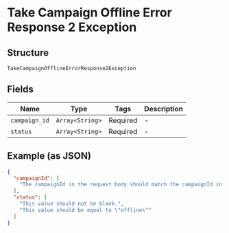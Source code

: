 
# Take Campaign Offline Error Response 2 Exception

## Structure

`TakeCampaignOfflineErrorResponse2Exception`

## Fields

| Name | Type | Tags | Description |
|  --- | --- | --- | --- |
| `campaign_id` | `Array<String>` | Required | - |
| `status` | `Array<String>` | Required | - |

## Example (as JSON)

```json
{
  "campaignId": [
    "The campaignId in the request body should match the campaignId in the request URL."
  ],
  "status": [
    "This value should not be blank.",
    "This value should be equal to \"offline\""
  ]
}
```

